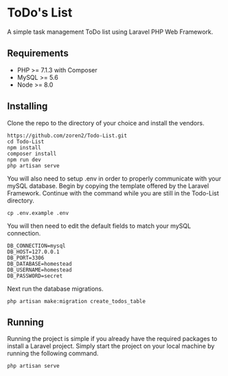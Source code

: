 ToDo's List
=============
A simple task management ToDo list using Laravel PHP Web Framework.

## Requirements
* PHP >= 7.1.3 with Composer
* MySQL >= 5.6
* Node >= 8.0

## Installing

Clone the repo to the directory of your choice and install the vendors. 

```
https://github.com/zoren2/Todo-List.git
cd Todo-List
npm install
composer install
npm run dev
php artisan serve
```

You will also need to setup .env in order to properly communicate with your mySQL database. Begin by copying the template offered by the Laravel Framework. Continue with the command while you are still in the Todo-List directory.

```
cp .env.example .env
```

You will then need to edit the default fields to match your mySQL connection.

```
DB_CONNECTION=mysql
DB_HOST=127.0.0.1
DB_PORT=3306
DB_DATABASE=homestead
DB_USERNAME=homestead
DB_PASSWORD=secret
```

Next run the database migrations.

```
php artisan make:migration create_todos_table
```

## Running

Running the project is simple if you already have the required packages to install a Laravel project. Simply start the project on your local machine by running the following command.

```
php artisan serve
```

